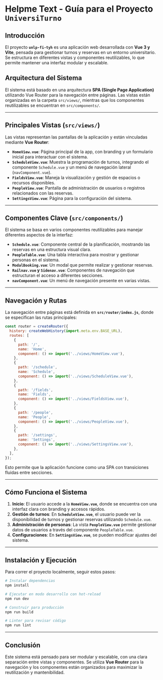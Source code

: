 # Helpme Text - Guía para el Proyecto `UniversiTurno`

## Introducción

El proyecto **`unlp-fi-tyh`** es una aplicación web desarrollada con **Vue 3 y Vite**, pensada para gestionar turnos y reservas en un entorno universitario. Se estructura en diferentes vistas y componentes reutilizables, lo que permite mantener una interfaz modular y escalable.

## Arquitectura del Sistema

El sistema está basado en una arquitectura **SPA (Single Page Application)** utilizando Vue Router para la navegación entre páginas. Las vistas están organizadas en la carpeta `src/views/`, mientras que los componentes reutilizables se encuentran en `src/components/`.

---

## Principales Vistas (`src/views/`)

Las vistas representan las pantallas de la aplicación y están vinculadas mediante **Vue Router**:

- **`HomeView.vue`**: Página principal de la app, con branding y un formulario inicial para interactuar con el sistema.
- **`ScheduleView.vue`**: Muestra la programación de turnos, integrando el componente `Schedule.vue` y un menú de navegación lateral (`navComponent.vue`).
- **`FieldsView.vue`**: Maneja la visualización y gestión de espacios o recursos disponibles.
- **`PeopleView.vue`**: Pantalla de administración de usuarios o registros relacionados con las reservas.
- **`SettingsView.vue`**: Página para la configuración del sistema.

---

## Componentes Clave (`src/components/`)

El sistema se basa en varios componentes reutilizables para manejar diferentes aspectos de la interfaz:

- **`Schedule.vue`**: Componente central de la planificación, mostrando las reservas en una estructura visual clara.
- **`PeopleTable.vue`**: Una tabla interactiva para mostrar y gestionar personas en el sistema.
- **`ModalBooking.vue`**: Un modal que permite realizar y gestionar reservas.
- **`Railnav.vue` y `Sidenav.vue`**: Componentes de navegación que estructuran el acceso a diferentes secciones.
- **`navComponent.vue`**: Un menú de navegación presente en varias vistas.

---

## Navegación y Rutas

La navegación entre páginas está definida en **`src/router/index.js`**, donde se especifican las rutas principales:

```js
const router = createRouter({
  history: createWebHistory(import.meta.env.BASE_URL),
  routes: [
    {
      path: '/',
      name: 'Home',
      component: () => import('../views/HomeView.vue'),
    },
    {
      path: '/schedule',
      name: 'Schedule',
      component: () => import('../views/ScheduleView.vue'),
    },
    {
      path: '/fields',
      name: 'Fields',
      component: () => import('../views/FieldsView.vue'),
    },
    {
      path: '/people',
      name: 'People',
      component: () => import('../views/PeopleView.vue'),
    },
    {
      path: '/settings',
      name: 'Settings',
      component: () => import('../views/SettingsView.vue'),
    },
  ],
});
```

Esto permite que la aplicación funcione como una SPA con transiciones fluidas entre secciones.

---

## Cómo Funciona el Sistema

1. **Inicio**: El usuario accede a la **`HomeView.vue`**, donde se encuentra con una interfaz clara con branding y accesos rápidos.
2. **Gestión de turnos**: En **`ScheduleView.vue`**, el usuario puede ver la disponibilidad de turnos y gestionar reservas utilizando `Schedule.vue`.
3. **Administración de personas**: La vista **`PeopleView.vue`** permite gestionar datos de usuarios a través del componente `PeopleTable.vue`.
4. **Configuraciones**: En **`SettingsView.vue`**, se pueden modificar ajustes del sistema.

---

## Instalación y Ejecución

Para correr el proyecto localmente, seguir estos pasos:

```sh
# Instalar dependencias
npm install

# Ejecutar en modo desarrollo con hot-reload
npm run dev

# Construir para producción
npm run build

# Linter para revisar código
npm run lint
```

---

## Conclusión

Este sistema está pensado para ser modular y escalable, con una clara separación entre vistas y componentes. Se utiliza **Vue Router** para la navegación y los componentes están organizados para maximizar la reutilización y mantenibilidad.
